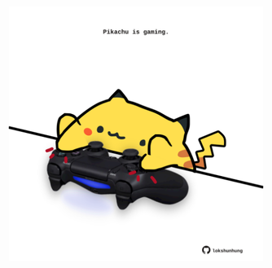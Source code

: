 <!-- built at 07/12/2021, 12:07:07 UTC -->
<p align="center">
  <img width="500" height="500" src="./ReadmeImage.svg">
</p>
